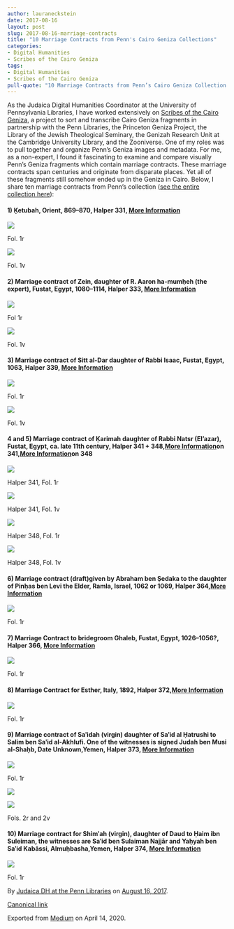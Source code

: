 ```yaml
---
author: lauraneckstein
date: 2017-08-16
layout: post
slug: 2017-08-16-marriage-contracts
title: "10 Marriage Contracts from Penn's Cairo Geniza Collections"
categories:
- Digital Humanities
- Scribes of the Cairo Geniza
tags:
- Digital Humanities
- Scribes of the Cairo Geniza
pull-quote: "10 Marriage Contracts from Penn’s Cairo Geniza Collection. Compare these fragments that span centuries and originate from disparate places, yet all still ended up in the Cairo Geniza."
---
```


As the Judaica Digital Humanities Coordinator at the University of Pennsylvania Libraries, I have worked extensively on [Scribes of the Cairo Geniza](https://www.zooniverse.org/projects/judaicadh/scribes-of-the-cairo-geniza), a project to sort and transcribe Cairo Geniza fragments in partnership with the Penn Libraries, the Princeton Geniza Project, the Library of the Jewish Theological Seminary, the Genizah Research Unit at the Cambridge University Library, and the Zooniverse. One of my roles was to pull together and organize Penn’s Geniza images and metadata. For me, as a non-expert, I found it fascinating to examine and compare visually Penn’s Geniza fragments which contain marriage contracts. These marriage contracts span centuries and originate from disparate places. Yet all of these fragments still somehow ended up in the Geniza in Cairo. Below, I share ten marriage contracts from Penn’s collection ([see the entire collection here](http://openn.library.upenn.edu/html/0002.html)):

#### 1) Ḳetubah, Orient, 869–870, Halper 331, [More Information](http://openn.library.upenn.edu/Data/0002/html/h331.html)

![](https://cdn-images-1.medium.com/max/800/1*eCVrymjhx8cAuqKU_yuCBQ.png)

Fol. 1r

![](https://cdn-images-1.medium.com/max/800/1*-R8l3ZuBHuysX39lARhKiw.png)

Fol. 1v

#### 2) Marriage contract of Zein, daughter of R. Aaron ha-mumḥeh (the expert), Fustat, Egypt, 1080–1114, Halper 333, [More Information](http://openn.library.upenn.edu/Data/0002/html/h333.html)

![](https://cdn-images-1.medium.com/max/800/1*3X8cG7Dre7XrFK1kNPdIww.png)

Fol 1r

![](https://cdn-images-1.medium.com/max/800/1*4yq5rlWCIG3VlZF9p22b-Q.png)

Fol. 1v

#### 3) Marriage contract of Sitt al-Dar daughter of Rabbi Isaac, Fustat, Egypt, 1063, Halper 339, [More Information](http://openn.library.upenn.edu/Data/0002/html/h339.html)

![](https://cdn-images-1.medium.com/max/1200/1*T79gRzlVoUZJFMze99jI7w.png)

Fol. 1r

![](https://cdn-images-1.medium.com/max/1200/1*qvjq5GkgxO-NTunfa2p2Ig.png)

Fol. 1v

#### **4 and 5) Marriage contract of Ḳarimah daughter of Rabbi Natsr (El’azar), Fustat, Egypt, ca. late 11th century, Halper 341 + 348,**[**More Information**](http://openn.library.upenn.edu/Data/0002/html/h341.html)**on 341,**[**More Information**](http://openn.library.upenn.edu/Data/0002/html/h348.html)**on 348**

![](https://cdn-images-1.medium.com/max/800/1*H9g6JtNQ9zNk9q42oqzFBA.png)

Halper 341, Fol. 1r

![](https://cdn-images-1.medium.com/max/800/1*CTG241nuCdE11K16V5PECw.png)

Halper 341, Fol. 1v

![](https://cdn-images-1.medium.com/max/800/1*8Lq4-EjYbUE3DXMJgkuWPQ.png)

Halper 348, Fol. 1r

![](https://cdn-images-1.medium.com/max/800/1*g7aCAl7cjRmo4qZpUkNxFA.png)

Halper 348, Fol. 1v

#### **6) Marriage contract (draft)**given by Abraham ben Ṣedaka to the daughter of Pinḥas ben Levi the Elder**, Ramla, Israel, 1062 or 1069, Halper 364,**[**More Information**](http://openn.library.upenn.edu/Data/0002/html/h364.html)

![](https://cdn-images-1.medium.com/max/800/1*WoO98_OLyFs3zwNyNGzRIA.png)

Fol. 1r

#### 7) Marriage Contract to bridegroom Ghaleb, Fustat, Egypt, 1026–1056?, Halper 366, [More Information](http://openn.library.upenn.edu/Data/0002/html/h366.html)

![](https://cdn-images-1.medium.com/max/800/1*IT3DLiD2dNpI837sjJHvQQ.png)

Fol. 1r

#### **8) Marriage Contract for Esther, Italy, 1892, Halper 372,**[**More Information**](http://openn.library.upenn.edu/Data/0002/html/h372.html)

![](https://cdn-images-1.medium.com/max/1200/1*BEubxG-mT7NRtoTG0Kan2w.png)

Fol. 1r

#### 9) Marriage contract of Saʹidah (virgin) daughter of Saʹid al Ḥatrushi to Salim ben Saʹid al-Akhlufi. One of the witnesses is signed Judah ben Musi al-Shaḥb, Date Unknown,Yemen, Halper 373, [More Information](http://openn.library.upenn.edu/Data/0002/html/h373.html)

![](https://cdn-images-1.medium.com/max/800/1*Xr73UrjVa3SidI23UOiKBQ.png)

Fol. 1r

![](https://cdn-images-1.medium.com/max/600/1*HzvpQeqUNd1-mJAV2O5GPQ.png)

![](https://cdn-images-1.medium.com/max/600/1*XNpApT7dDFtuAkAI-8TueQ.png)

Fols. 2r and 2v

#### 10) Marriage contract for Shimʹah (virgin), daughter of Daud to Ḥaim ibn Suleiman, the witnesses are Saʹid ben Sulaiman Najjār and Yaḥyah ben Saʹid Kabāssi, Almuḥbasha,Yemen, Halper 374, [More Information](http://openn.library.upenn.edu/Data/0002/html/h374.html)

![](https://cdn-images-1.medium.com/max/1200/1*cM4pdEeAIEobkR_a7k3tBA.png)

Fol. 1r

By [Judaica DH at the Penn Libraries](https://medium.com/@judaicadh) on [August 16, 2017](https://medium.com/p/14ae241fd5ec).

[Canonical link](https://medium.com/@judaicadh/10-marriage-contracts-from-penns-cairo-geniza-collection-14ae241fd5ec)

Exported from [Medium](https://medium.com) on April 14, 2020.
